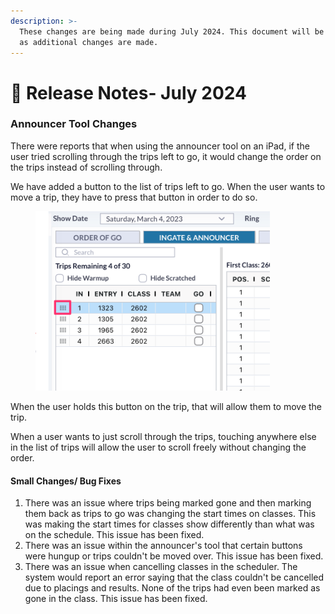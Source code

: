 ```yaml
---
description: >-
  These changes are being made during July 2024. This document will be updated
  as additional changes are made.
---
```


# 📔 Release Notes- July 2024



### Announcer Tool Changes

There were reports that when using the announcer tool on an iPad, if the user tried scrolling through the trips left to go, it would change the order on the trips instead of scrolling through.&#x20;

We have added a button to the list of trips left to go. When the user wants to move a trip, they have to press that button in order to do so.&#x20;

<figure><img src="../../.gitbook/assets/Pasted_Image_8_1_24__8_11_AM.png" alt="" width="375"><figcaption></figcaption></figure>

When the user holds this button on the trip, that will allow them to move the trip.&#x20;

When a user wants to just scroll through the trips, touching anywhere else in the list of trips will allow the user to scroll freely without changing the order.&#x20;

#### Small Changes/ Bug Fixes

1. There was an issue where trips being marked gone and then marking them back as trips to go was changing the start times on classes. This was making the start times for classes show differently than what was on the schedule. This issue has been fixed.&#x20;
2. There was an issue within the announcer's tool that certain buttons were hungup or trips couldn't be moved over. This issue has been fixed.&#x20;
3. There was an issue when cancelling classes in the scheduler. The system would report an error saying that the class couldn't be cancelled due to placings and results. None of the trips had even been marked as gone in the class. This issue has been fixed.&#x20;

